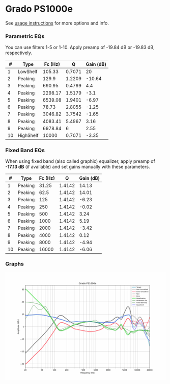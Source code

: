 # Grado PS1000e
See [usage instructions](https://github.com/jaakkopasanen/AutoEq#usage) for more options and info.

### Parametric EQs
You can use filters 1-5 or 1-10. Apply preamp of -19.84 dB or -19.83 dB, respectively.

|   # | Type      |   Fc (Hz) |      Q |   Gain (dB) |
|-----|-----------|-----------|--------|-------------|
|   1 | LowShelf  |    105.33 | 0.7071 |       20    |
|   2 | Peaking   |    129.9  | 1.2209 |      -10.64 |
|   3 | Peaking   |    690.95 | 0.4799 |        4.4  |
|   4 | Peaking   |   2298.17 | 1.5179 |       -3.1  |
|   5 | Peaking   |   6539.08 | 1.9401 |       -6.97 |
|   6 | Peaking   |     78.73 | 2.8055 |       -1.25 |
|   7 | Peaking   |   3046.82 | 3.7542 |       -1.65 |
|   8 | Peaking   |   4083.41 | 5.4967 |        3.16 |
|   9 | Peaking   |   6978.84 | 6      |        2.55 |
|  10 | HighShelf |  10000    | 0.7071 |       -3.35 |

### Fixed Band EQs
When using fixed band (also called graphic) equalizer, apply preamp of **-17.13 dB** (if available) and set gains manually with these parameters.

|   # | Type    |   Fc (Hz) |      Q |   Gain (dB) |
|-----|---------|-----------|--------|-------------|
|   1 | Peaking |     31.25 | 1.4142 |       14.13 |
|   2 | Peaking |     62.5  | 1.4142 |       14.01 |
|   3 | Peaking |    125    | 1.4142 |       -6.23 |
|   4 | Peaking |    250    | 1.4142 |       -0.02 |
|   5 | Peaking |    500    | 1.4142 |        3.24 |
|   6 | Peaking |   1000    | 1.4142 |        5.19 |
|   7 | Peaking |   2000    | 1.4142 |       -3.42 |
|   8 | Peaking |   4000    | 1.4142 |        0.12 |
|   9 | Peaking |   8000    | 1.4142 |       -4.94 |
|  10 | Peaking |  16000    | 1.4142 |       -6.06 |

### Graphs
![](./Grado%20PS1000e.png)
